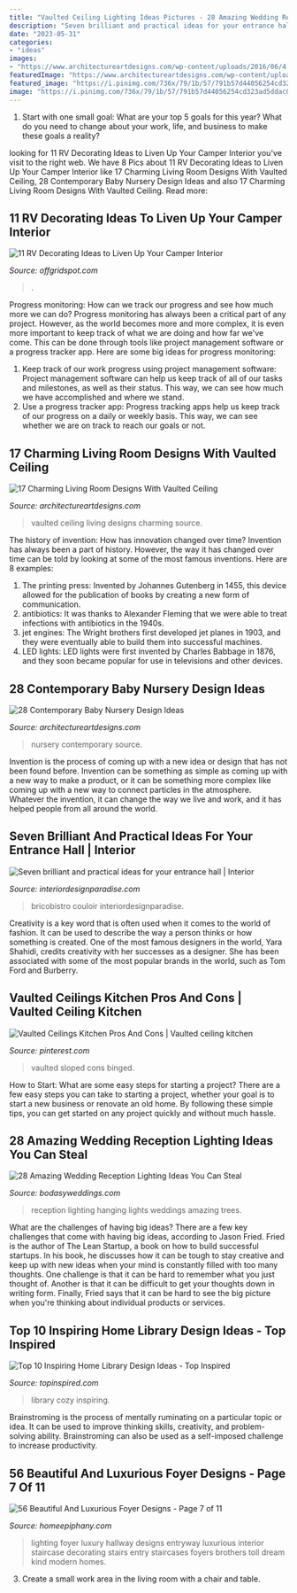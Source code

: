 ```yaml
---
title: "Vaulted Ceiling Lighting Ideas Pictures - 28 Amazing Wedding Reception Lighting Ideas You Can Steal"
description: "Seven brilliant and practical ideas for your entrance hall"
date: "2023-05-31"
categories:
- "ideas"
images:
- "https://www.architectureartdesigns.com/wp-content/uploads/2016/06/4-16.jpg"
featuredImage: "https://www.architectureartdesigns.com/wp-content/uploads/2016/06/4-16.jpg"
featured_image: "https://i.pinimg.com/736x/79/1b/57/791b57d44056254cd323ad5ddac082ec.jpg"
image: "https://i.pinimg.com/736x/79/1b/57/791b57d44056254cd323ad5ddac082ec.jpg"
---
```



1. Start with one small goal: What are your top 5 goals for this year? What do you need to change about your work, life, and business to make these goals a reality? 

	

		
looking for 11 RV Decorating Ideas to Liven Up Your Camper Interior you've visit to the right web. We have 8 Pics about 11 RV Decorating Ideas to Liven Up Your Camper Interior like 17 Charming Living Room Designs With Vaulted Ceiling, 28 Contemporary Baby Nursery Design Ideas and also 17 Charming Living Room Designs With Vaulted Ceiling. Read more:
		
    
## 11 RV Decorating Ideas To Liven Up Your Camper Interior

<img loading=lazy src="https://offgridspot.com/wp-content/uploads/2020/06/105044540_3113232758699296_6906715080108428204_n.jpg" onerror="this.onerror=null;this.src='https://tse1.mm.bing.net/th?id=OIP.b9jlP_WOa4fFZ_na6Tq44wHaJ4&amp;pid=15.1';" alt="11 RV Decorating Ideas to Liven Up Your Camper Interior">

_Source: offgridspot.com_

>. 

	

Progress monitoring: How can we track our progress and see how much more we can do?
Progress monitoring has always been a critical part of any project. However, as the world becomes more and more complex, it is even more important to keep track of what we are doing and how far we've come. This can be done through tools like project management software or a progress tracker app. Here are some big ideas for progress monitoring: 
1. Keep track of our work progress using project management software: Project management software can help us keep track of all of our tasks and milestones, as well as their status. This way, we can see how much we have accomplished and where we stand. 
2. Use a progress tracker app: Progress tracking apps help us keep track of our progress on a daily or weekly basis. This way, we can see whether we are on track to reach our goals or not. 

    
## 17 Charming Living Room Designs With Vaulted Ceiling

<img loading=lazy src="https://www.architectureartdesigns.com/wp-content/uploads/2016/06/4-16.jpg" onerror="this.onerror=null;this.src='https://tse3.mm.bing.net/th?id=OIP.5TGrPZHXk6n-Pe_vAUWhHQHaKc&amp;pid=15.1';" alt="17 Charming Living Room Designs With Vaulted Ceiling">

_Source: architectureartdesigns.com_

>vaulted ceiling living designs charming source. 

	

The history of invention: How has innovation changed over time?
Invention has always been a part of history. However, the way it has changed over time can be told by looking at some of the most famous inventions. Here are 8 examples:
1. The printing press: Invented by Johannes Gutenberg in 1455, this device allowed for the publication of books by creating a new form of communication.
2. antibiotics: It was thanks to Alexander Fleming that we were able to treat infections with antibiotics in the 1940s.
3. jet engines: The Wright brothers first developed jet planes in 1903, and they were eventually able to build them into successful machines.
4. LED lights: LED lights were first invented by Charles Babbage in 1876, and they soon became popular for use in televisions and other devices.

    
## 28 Contemporary Baby Nursery Design Ideas

<img loading=lazy src="https://www.architectureartdesigns.com/wp-content/uploads/2013/10/2138.jpg" onerror="this.onerror=null;this.src='https://tse3.mm.bing.net/th?id=OIP.WCsc-5DuZ1rfcEG8iTGQWgAAAA&amp;pid=15.1';" alt="28 Contemporary Baby Nursery Design Ideas">

_Source: architectureartdesigns.com_

>nursery contemporary source. 

	

Invention is the process of coming up with a new idea or design that has not been found before. Invention can be something as simple as coming up with a new way to make a product, or it can be something more complex like coming up with a new way to connect particles in the atmosphere. Whatever the invention, it can change the way we live and work, and it has helped people from all around the world.

    
## Seven Brilliant And Practical Ideas For Your Entrance Hall | Interior

<img loading=lazy src="https://interiordesignparadise.com/wp-content/uploads/2016/12/Amazing-lights-in-hallway.jpg" onerror="this.onerror=null;this.src='https://tse4.mm.bing.net/th?id=OIP.8-UdhW4coWjxV4BirjMHKgHaJ9&amp;pid=15.1';" alt="Seven brilliant and practical ideas for your entrance hall | Interior">

_Source: interiordesignparadise.com_

>bricobistro couloir interiordesignparadise. 

	

Creativity is a key word that is often used when it comes to the world of fashion. It can be used to describe the way a person thinks or how something is created. One of the most famous designers in the world, Yara Shahidi, credits creativity with her successes as a designer. She has been associated with some of the most popular brands in the world, such as Tom Ford and Burberry.

    
## Vaulted Ceilings Kitchen Pros And Cons | Vaulted Ceiling Kitchen

<img loading=lazy src="https://i.pinimg.com/736x/79/1b/57/791b57d44056254cd323ad5ddac082ec.jpg" onerror="this.onerror=null;this.src='https://tse1.mm.bing.net/th?id=OIP.NIoGtaI96VKSAdI-ctKtjQHaMd&amp;pid=15.1';" alt="Vaulted Ceilings Kitchen Pros And Cons | Vaulted ceiling kitchen">

_Source: pinterest.com_

>vaulted sloped cons binged. 

	

How to Start: What are some easy steps for starting a project?
There are a few easy steps you can take to starting a project, whether your goal is to start a new business or renovate an old home. By following these simple tips, you can get started on any project quickly and without much hassle.

    
## 28 Amazing Wedding Reception Lighting Ideas You Can Steal

<img loading=lazy src="https://bodasyweddings.com/wp-content/uploads/2018/01/hanging-lightbulbs-1.jpg" onerror="this.onerror=null;this.src='https://tse4.mm.bing.net/th?id=OIP.sAgfmPOUqof0gd2Y64UE7gHaLH&amp;pid=15.1';" alt="28 Amazing Wedding Reception Lighting Ideas You Can Steal">

_Source: bodasyweddings.com_

>reception lighting hanging lights weddings amazing trees. 

	

What are the challenges of having big ideas?
There are a few key challenges that come with having big ideas, according to Jason Fried. Fried is the author of The Lean Startup, a book on how to build successful startups. In his book, he discusses how it can be tough to stay creative and keep up with new ideas when your mind is constantly filled with too many thoughts. 
One challenge is that it can be hard to remember what you just thought of. Another is that it can be difficult to get your thoughts down in writing form. Finally, Fried says that it can be hard to see the big picture when you're thinking about individual products or services.

    
## Top 10 Inspiring Home Library Design Ideas - Top Inspired

<img loading=lazy src="https://www.topinspired.com/wp-content/uploads/2015/03/7-Cozy-Home-Library-Design-Ideas.jpg" onerror="this.onerror=null;this.src='https://tse2.mm.bing.net/th?id=OIP.xUeph1SbAPRHI0AtDun8JAHaLH&amp;pid=15.1';" alt="Top 10 Inspiring Home Library Design Ideas - Top Inspired">

_Source: topinspired.com_

>library cozy inspiring. 

	

Brainstroming is the process of mentally ruminating on a particular topic or idea. It can be used to improve thinking skills, creativity, and problem-solving ability. Brainstroming can also be used as a self-imposed challenge to increase productivity.

    
## 56 Beautiful And Luxurious Foyer Designs - Page 7 Of 11

<img loading=lazy src="https://homeepiphany.com/wp-content/uploads/2015/10/56-Beautiful-And-Luxurious-Foyer-Designs-35.jpg" onerror="this.onerror=null;this.src='https://tse3.mm.bing.net/th?id=OIP.zWvJ1qha3mRJ3UMDq-sOPAHaLH&amp;pid=15.1';" alt="56 Beautiful And Luxurious Foyer Designs - Page 7 of 11">

_Source: homeepiphany.com_

>lighting foyer luxury hallway designs entryway luxurious interior staircase decorating stairs entry staircases foyers brothers toll dream kind modern homes. 

	

3. Create a small work area in the living room with a chair and table. 

